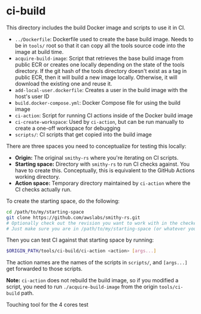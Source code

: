 ci-build
========

This directory includes the build Docker image and scripts to use it in CI.
- `../Dockerfile`: Dockerfile used to create the base build image. Needs to be in `tools/` root so that it
  can copy all the tools source code into the image at build time.
- `acquire-build-image`: Script that retrieves the base build image from public ECR or creates one locally
  depending on the state of the tools directory. If the git hash of the tools directory doesn't exist as a tag
  in public ECR, then it will build a new image locally. Otherwise, it will download the existing one and reuse it.
- `add-local-user.dockerfile`: Creates a user in the build image with the host's user ID
- `build.docker-compose.yml`: Docker Compose file for using the build image
- `ci-action`: Script for running CI actions inside of the Docker build image
- `ci-create-workspace`: Used by `ci-action`, but can be run manually to create a one-off workspace for debugging
- `scripts/`: CI scripts that get copied into the build image

There are three spaces you need to conceptualize for testing this locally:
- **Origin:** The original `smithy-rs` where you're iterating on CI scripts.
- **Starting space:** Directory with `smithy-rs` to run CI checks against. You have to create this. Conceptually,
  this is equivalent to the GitHub Actions working directory.
- **Action space:** Temporary directory maintained by `ci-action` where the CI checks actually run.

To create the starting space, do the following:

```bash
cd /path/to/my/starting-space
git clone https://github.com/awslabs/smithy-rs.git
# Optionally check out the revision you want to work with in the checked out smithy-rs.
# Just make sure you are in /path/to/my/starting-space (or whatever you called it) after.
```

Then you can test CI against that starting space by running:
```bash
$ORIGIN_PATH/tools/ci-build/ci-action <action> [args...]
```

The action names are the names of the scripts in `scripts/`, and `[args...]` get forwarded to those scripts.

__Note:__ `ci-action` does not rebuild the build image, so if you modified a script,
you need to run `./acquire-build-image` from the origin `tools/ci-build` path.

Touching tool for the 4 cores test